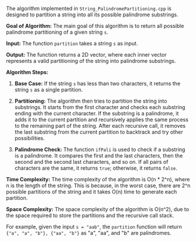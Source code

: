 The algorithm implemented in `String_PalindromePartitioning.cpp` is designed to partition a string into all its possible palindrome substrings.

**Goal of Algorithm:**
The main goal of this algorithm is to return all possible palindrome partitioning of a given string `s`.

**Input:**
The function `partition` takes a string `s` as input.

**Output:**
The function returns a 2D vector, where each inner vector represents a valid partitioning of the string into palindrome substrings.

**Algorithm Steps:**

1. **Base Case:** If the string `s` has less than two characters, it returns the string `s` as a single partition.

2. **Partitioning:** The algorithm then tries to partition the string into substrings. It starts from the first character and checks each substring ending with the current character. If the substring is a palindrome, it adds it to the current partition and recursively applies the same process to the remaining part of the string. After each recursive call, it removes the last substring from the current partition to backtrack and try other possibilities.

3. **Palindrome Check:** The function `ifPali` is used to check if a substring is a palindrome. It compares the first and the last characters, then the second and the second last characters, and so on. If all pairs of characters are the same, it returns `true`; otherwise, it returns `false`.

**Time Complexity:**
The time complexity of the algorithm is O(n * 2^n), where n is the length of the string. This is because, in the worst case, there are 2^n possible partitions of the string and it takes O(n) time to generate each partition.

**Space Complexity:**
The space complexity of the algorithm is O(n^2), due to the space required to store the partitions and the recursive call stack.

For example, given the input `s = "aab"`, the `partition` function will return `{"a", "a", "b"}, {"aa", "b"}` as "a", "aa", and "b" are palindromes.
